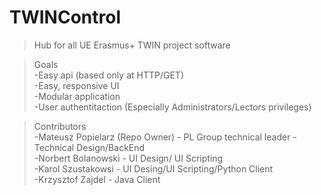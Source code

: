 # TWINControl
> Hub for all UE Erasmus+ TWIN project software

>Goals  
-Easy api (based only at HTTP/GET)    
-Easy, responsive UI  
-Modular application  
-User authentitaction (Especially Administrators/Lectors privileges)

>Contributors    
-Mateusz Popielarz (Repo Owner) - PL Group technical leader - Technical Design/BackEnd  
-Norbert Bolanowski - UI Design/ UI Scripting  
-Karol Szustakowsi - UI Desing/UI Scripting/Python Client  
-Krzysztof Zajdel - Java Client

